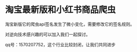 # 淘宝最新版和小红书商品爬虫



淘宝新版它的爬虫api签名发生了微小变化，需要修改它的签名规则。





对逆向技术感兴趣的可以加入我们一起探讨。

qq号：1570207752，这个行业比较封闭，让我们共同进步

